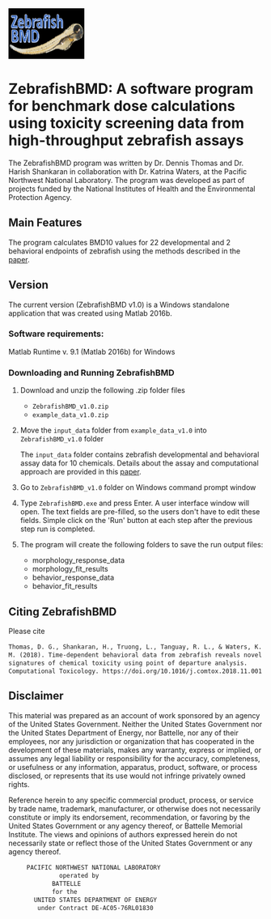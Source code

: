 <img src="/images/ZebrafishBMD.png" alt="ZebrafishBMD" width="150" height ="100" />

# ZebrafishBMD: A software program for benchmark dose calculations using toxicity screening data from high-throughput zebrafish assays 


The ZebrafishBMD program was written by Dr. Dennis Thomas and 
Dr. Harish Shankaran in collaboration with Dr. Katrina Waters, 
at the Pacific Northwest National Laboratory. 
The program was developed as part of projects funded by the National 
Institutes of Health and the Environmental Protection Agency.

## Main Features

The program calculates BMD10 values for 
22 developmental and 2 behavioral endpoints of zebrafish using the methods described
in the [paper]().

## Version

The current version (ZebrafishBMD v1.0) is a Windows 
standalone application that was created using Matlab 2016b. 
 
### Software requirements:
Matlab Runtime v. 9.1 (Matlab 2016b) for Windows

### Downloading and Running ZebrafishBMD

1. Download and unzip the following .zip folder files

	* `ZebrafishBMD_v1.0.zip`
	* `example_data_v1.0.zip`


2. Move the `input_data` folder from `example_data_v1.0` into `ZebrafishBMD_v1.0` folder

	The `input_data` folder contains zebrafish developmental and behavioral assay 
	data for 10 chemicals. Details about the assay and computational approach are 
	provided in this [paper]().
	
3. Go to `ZebrafishBMD_v1.0` folder on Windows command prompt window
4. Type `ZebrafishBMD.exe` and press Enter.
	A user interface window will open. The text fields are pre-filled, so the users don't
	have to edit these fields. Simple click on the 'Run' button at each step after the 
	previous step run is completed.
	
	

5. The program will create the following folders to save the run output files:

	* morphology_response_data
	* morphology_fit_results
	* behavior_response_data
	* behavior_fit_results

## Citing ZebrafishBMD

Please cite

```
Thomas, D. G., Shankaran, H., Truong, L., Tanguay, R. L., & Waters, K. 
M. (2018). Time-dependent behavioral data from zebrafish reveals novel 
signatures of chemical toxicity using point of departure analysis. 
Computational Toxicology. https://doi.org/10.1016/j.comtox.2018.11.001

```
## Disclaimer
This material was prepared as an account of work sponsored by an agency of the
United States Government.  Neither the United States Government nor the United
States Department of Energy, nor Battelle, nor any of their employees, nor any
jurisdiction or organization that has cooperated in the development of these
materials, makes any warranty, express or implied, or assumes any legal
liability or responsibility for the accuracy, completeness, or usefulness or
any information, apparatus, product, software, or process disclosed, or
represents that its use would not infringe privately owned rights.

Reference herein to any specific commercial product, process, or service by
trade name, trademark, manufacturer, or otherwise does not necessarily
constitute or imply its endorsement, recommendation, or favoring by the United
States Government or any agency thereof, or Battelle Memorial Institute. The
views and opinions of authors expressed herein do not necessarily state or
reflect those of the United States Government or any agency thereof.

		 PACIFIC NORTHWEST NATIONAL LABORATORY
			      operated by
				BATTELLE
				for the
		   UNITED STATES DEPARTMENT OF ENERGY
		    under Contract DE-AC05-76RL01830

